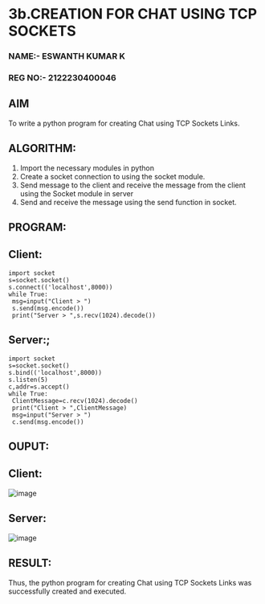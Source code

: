 # 3b.CREATION FOR CHAT USING TCP SOCKETS

### NAME:- ESWANTH KUMAR K
### REG NO:- 2122230400046

## AIM
To write a python program for creating Chat using TCP Sockets Links.
## ALGORITHM:
1. Import the necessary modules in python
2. Create a socket connection to using the socket module.
3. Send message to the client and receive the message from the client using the Socket module in
 server
4. Send and receive the message using the send function in socket.
## PROGRAM:
## Client:
```
import socket
s=socket.socket()
s.connect(('localhost',8000))
while True:
 msg=input("Client > ")
 s.send(msg.encode())
 print("Server > ",s.recv(1024).decode())
```
## Server:;
```
import socket
s=socket.socket()
s.bind(('localhost',8000))
s.listen(5)
c,addr=s.accept()
while True:
 ClientMessage=c.recv(1024).decode()
 print("Client > ",ClientMessage)
 msg=input("Server > ")
 c.send(msg.encode())
```
## OUPUT:
## Client:
![image](https://github.com/eswanth2005/3b_CHAT_USING_TCP_SOCKETS/assets/164656722/e971a6f9-601c-450e-8a1c-d4ece2e42d5d)

## Server:
![image](https://github.com/eswanth2005/3b_CHAT_USING_TCP_SOCKETS/assets/164656722/4bb1f1d3-32a2-4e47-92eb-b550434d580c)

## RESULT:
Thus, the python program for creating Chat using TCP Sockets Links was successfully 
created and executed.
